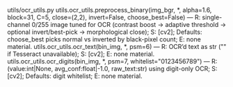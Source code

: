 utils/ocr_utils.py
utils.ocr_utils.preprocess_binary(img_bgr, *, alpha=1.6, block=31, C=5, close=(2,2), invert=False, choose_best=False) — R: single-channel 0/255 image tuned for OCR (contrast boost → adaptive threshold → optional invert/best-pick → morphological close); S: [cv2]; Defaults: choose_best picks normal vs inverted by black-pixel count; E: none material.
utils.ocr_utils.ocr_text(bin_img, *, psm=6) — R: OCR’d text as str ("" if Tesseract unavailable); S: [cv2]; E: none material.
utils.ocr_utils.ocr_digits(bin_img, *, psm=7, whitelist="0123456789") — R: (value:int|None, avg_conf:float|-1.0, raw_text:str) using digit-only OCR; S: [cv2]; Defaults: digit whitelist; E: none material.
